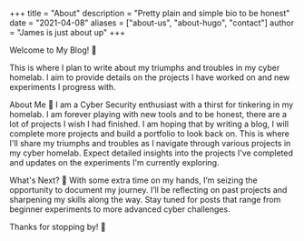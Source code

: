 +++
title = "About"
description = "Pretty plain and simple bio to be honest"
date = "2021-04-08"
aliases = ["about-us", "about-hugo", "contact"]
author = "James is just about  up"
+++

Welcome to My Blog! 🎉

This is where I plan to write about my triumphs and troubles in my cyber homelab. I aim to provide details on the projects I have worked on and new experiments I progress with. 

About Me 👤
I am a Cyber Security enthusiast with a thirst for tinkering in my homelab. I am forever playing with new tools and to be honest, there are a lot of projects I wish I had finished. I am hoping that by writing a blog, I will complete more projects and build a portfolio to look back on. 
This is where I'll share my triumphs and troubles as I navigate through various projects in my cyber homelab. Expect detailed insights into the projects I've completed and updates on the experiments I'm currently exploring.

What's Next? 🔧
With some extra time on my hands, I’m seizing the opportunity to document my journey. I’ll be reflecting on past projects and sharpening my skills along the way. Stay tuned for posts that range from beginner experiments to more advanced cyber challenges.

Thanks for stopping by! 🙌
